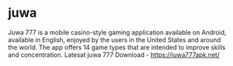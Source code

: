 # juwa
Juwa 777 is a mobile casino-style gaming application available on Android, available in English, enjoyed by the users in the United States and around the world. The app offers 14 game types that are intended to improve skills and concentration. Latesat juwa 777 Download - https://juwa777apk.net/
